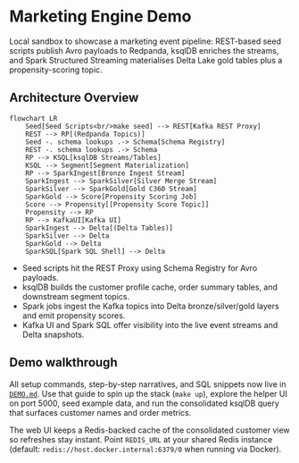 # Marketing Engine Demo

Local sandbox to showcase a marketing event pipeline: REST-based seed scripts publish Avro payloads to Redpanda, ksqlDB enriches the streams, and Spark Structured Streaming materialises Delta Lake gold tables plus a propensity-scoring topic.

## Architecture Overview

```mermaid
flowchart LR
    Seed[Seed Scripts<br/>make seed] --> REST[Kafka REST Proxy]
    REST --> RP[(Redpanda Topics)]
    Seed -. schema lookups .-> Schema[Schema Registry]
    REST -. schema lookups .-> Schema
    RP --> KSQL[ksqlDB Streams/Tables]
    KSQL --> Segment[Segment Materialization]
    RP --> SparkIngest[Bronze Ingest Stream]
    SparkIngest --> SparkSilver[Silver Merge Stream]
    SparkSilver --> SparkGold[Gold C360 Stream]
    SparkGold --> Score[Propensity Scoring Job]
    Score --> Propensity[[Propensity Score Topic]]
    Propensity --> RP
    RP --> KafkaUI[Kafka UI]
    SparkIngest --> Delta[(Delta Tables)]
    SparkSilver --> Delta
    SparkGold --> Delta
    SparkSQL[Spark SQL Shell] --> Delta
```

- Seed scripts hit the REST Proxy using Schema Registry for Avro payloads.
- ksqlDB builds the customer profile cache, order summary tables, and downstream segment topics.
- Spark jobs ingest the Kafka topics into Delta bronze/silver/gold layers and emit propensity scores.
- Kafka UI and Spark SQL offer visibility into the live event streams and Delta snapshots.

## Demo walkthrough

All setup commands, step-by-step narratives, and SQL snippets now live in [`DEMO.md`](DEMO.md). Use that guide to spin up the stack (`make up`), explore the helper UI on port 5000, seed example data, and run the consolidated ksqlDB query that surfaces customer names and order metrics.

The web UI keeps a Redis-backed cache of the consolidated customer view so refreshes stay instant. Point `REDIS_URL` at your shared Redis instance (default: `redis://host.docker.internal:6379/0` when running via Docker).
